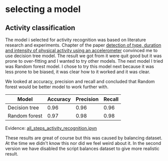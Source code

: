 # selecting a model
## Activity classification 
The model i selected for activity recognition was based on literature research and experiments.
Chapter of the paper [detection of type, duration and intensity of physical activity using an accelerometer](../../evidence/documents/physical_activity_recognition.pdf) convinced me to use decision tree model.
The result we got from it were quit good but it was prone to over-fitting and I wanted to try other models. The next model I tried was Random forest model.
I chose to try this model next because it was less prone to be biased, it was clear how to it worked and it was clear.

We looked at accuracy, precision and recall and concluded that Random forest would be better model to work further with.

|Model | Accuracy | Precision | Recall |
|-------|----------|-----------|--------|
|Decision tree |0.96|0.96|0.96|
|Random forest |0.97|0.98|0.98|

Evidence: [all_steps_activity_recognition.ipyn](../../evidence/python_notebook/all_steps_activity_recognition.ipynb)

These results are great of course but this was caused by balancing dataset. 
At the time we didn't know this nor did we feel weird about it. 
In the second version we have disabled the script balances dataset to give more realistic result.




